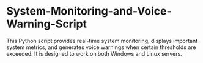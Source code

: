 # System-Monitoring-and-Voice-Warning-Script
This Python script provides real-time system monitoring, displays important system metrics, and generates voice warnings when certain thresholds are exceeded. It is designed to work on both Windows and Linux servers.
